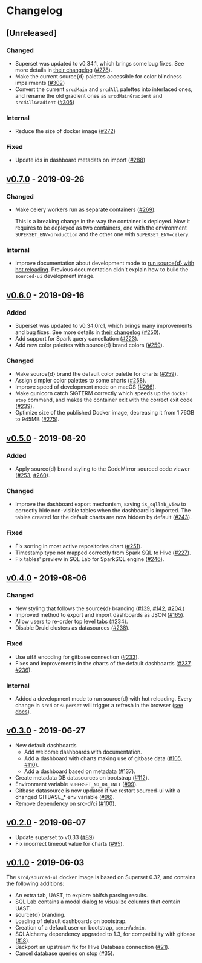 # Changelog

## [Unreleased]

### Changed

- Superset was updated to v0.34.1, which brings some bug fixes. See more details in [their changelog](https://github.com/apache/incubator-superset/blob/master/CHANGELOG.md#0341-20190927-1822-0000) ([#278](https://github.com/src-d/sourced-ui/issues/278)).
- Make the current source{d} palettes accessible for color blindness impairments ([#302](https://github.com/src-d/sourced-ui/issues/302))
- Convert the current `srcdMain` and `srcdAll` palettes into interlaced ones, and rename the old gradient ones as `srcdMainGradient` and `srcdAllGradient` ([#305](https://github.com/src-d/sourced-ui/pull/305))

### Internal

- Reduce the size of docker image ([#272](https://github.com/src-d/sourced-ui/issues/272))

### Fixed

- Update ids in dashboard metadata on import ([#288](https://github.com/src-d/sourced-ui/issues/288))

## [v0.7.0](https://github.com/src-d/sourced-ui/releases/tag/v0.7.0) - 2019-09-26

### Changed

- Make celery workers run as separate containers ([#269](https://github.com/src-d/sourced-ui/issues/269)).

  This is a breaking change in the way the container is deployed. Now it requires to be deployed as two containers, one with the environment `SUPERSET_ENV=production` and the other one with `SUPERSET_ENV=celery`.

### Internal

- Improve documentation about development mode to [run source{d} with hot reloading](./CONTRIBUTING.md#run-sourced-ce-for-development-with-hot-reloading). Previous documentation didn't explain how to build the `sourced-ui` development image.

## [v0.6.0](https://github.com/src-d/sourced-ui/releases/tag/v0.6.0) - 2019-09-16

### Added

- Superset was updated to v0.34.0rc1, which brings many improvements and bug fixes. See more details in [their changelog](https://github.com/apache/incubator-superset/blob/master/CHANGELOG.md#0340-20190809-0058-0000) ([#250](https://github.com/src-d/sourced-ui/issues/250)).
- Add support for Spark query cancellation ([#223](https://github.com/src-d/sourced-ui/issues/223)).
- Add new color palettes with source{d} brand colors ([#259](https://github.com/src-d/sourced-ui/issues/259)).

### Changed

- Make source{d} brand the default color palette for charts ([#259](https://github.com/src-d/sourced-ui/pull/259)).
- Assign simpler color palettes to some charts ([#258](https://github.com/src-d/sourced-ui/pull/258)).
- Improve speed of development mode on macOS ([#266](https://github.com/src-d/sourced-ui/pull/266)).
- Make gunicorn catch SIGTERM correctly which speeds up the `docker stop` command, and makes the container exit with the correct exit code ([#239](https://github.com/src-d/sourced-ui/issues/239)).
- Optimize size of the published Docker image, decreasing it from 1.76GB to 945MB ([#275](https://github.com/src-d/sourced-ui/pull/275)).

## [v0.5.0](https://github.com/src-d/sourced-ui/releases/tag/v0.5.0) - 2019-08-20

### Added

- Apply source{d} brand styling to the CodeMirror sourced code viewer ([#253](https://github.com/src-d/sourced-ui/issues/253), [#260](https://github.com/src-d/sourced-ui/issues/260)).

### Changed

- Improve the dashboard export mechanism, saving `is_sqllab_view` to correctly hide non-visible tables when the dashboard is imported. The tables created for the default charts are now hidden by default ([#243](https://github.com/src-d/sourced-ui/issues/243)).

### Fixed

- Fix sorting in most active repositories chart ([#251](https://github.com/src-d/sourced-ui/issues/251)).
- Timestamp type not mapped correctly from Spark SQL to Hive ([#227](https://github.com/src-d/sourced-ui/issues/227)).
- Fix tables' preview in SQL Lab for SparkSQL engine ([#246](https://github.com/src-d/sourced-ui/pull/246)).

## [v0.4.0](https://github.com/src-d/sourced-ui/releases/tag/v0.4.0) - 2019-08-06

### Changed

- New styling that follows the source{d} branding ([#139](https://github.com/src-d/sourced-ui/issues/139), [#142](https://github.com/src-d/sourced-ui/issues/142), [#204](https://github.com/src-d/sourced-ui/pull/204).)
- Improved method to export and import dashboards as JSON ([#165](https://github.com/src-d/sourced-ui/issues/165)).
- Allow users to re-order top level tabs ([#234](https://github.com/src-d/sourced-ui/pull/234)).
- Disable Druid clusters as datasources ([#238](https://github.com/src-d/sourced-ui/pull/238)).

### Fixed

- Use utf8 encoding for gitbase connection ([#233](https://github.com/src-d/sourced-ui/issues/233)).
- Fixes and improvements in the charts of the default dashboards ([#237](https://github.com/src-d/sourced-ui/issues/237), [#236](https://github.com/src-d/sourced-ui/issues/236)).

### Internal

- Added a development mode to run source{d} with hot reloading. Every change in `srcd` or `superset`
will trigger a refresh in the browser ([see docs](./CONTRIBUTING.md#run-sourced-ce-for-development-with-hot-reloading)).

## [v0.3.0](https://github.com/src-d/sourced-ui/releases/tag/v0.3.0) - 2019-06-27

- New default dashboards
  - Add welcome dashboards with documentation.
  - Add a dashboard with charts making use of gitbase data ([#105](https://github.com/src-d/sourced-ui/issues/105), [#110](https://github.com/src-d/sourced-ui/issues/110)).
  - Add a dashboard based on metadata ([#137](https://github.com/src-d/sourced-ui/issues/137)).
- Create metadata DB datasources on bootstrap ([#112](https://github.com/src-d/sourced-ui/issues/112)).
- Environment variable `SUPERSET_NO_DB_INIT` ([#99](https://github.com/src-d/sourced-ui/issues/99)).
- Gitbase datasource is now updated if we restart sourced-ui with a changed GITBASE_* env variable ([#96](https://github.com/src-d/sourced-ui/issues/96)).
- Remove dependency on src-d/ci ([#100](https://github.com/src-d/sourced-ui/issues/100)).

## [v0.2.0](https://github.com/src-d/sourced-ui/releases/tag/v0.2.0) - 2019-06-07

- Update superset to v0.33 ([#89](https://github.com/src-d/sourced-ui/issues/89))
- Fix incorrect timeout value for charts ([#95](https://github.com/src-d/sourced-ui/issues/95)).

## [v0.1.0](https://github.com/src-d/sourced-ui/releases/tag/v0.1.0) - 2019-06-03

The `srcd/sourced-ui` docker image is based on Superset 0.32, and contains the following additions:
- An extra tab, UAST, to explore bblfsh parsing results.
- SQL Lab contains a modal dialog to visualize columns that contain UAST.
- source{d} branding.
- Loading of default dashboards on bootstrap.
- Creation of a default user on bootstrap, `admin`/`admin`.
- SQLAlchemy dependency upgraded to 1.3, for compatibility with gitbase ([#18](https://github.com/src-d/sourced-ui/issues/18)).
- Backport an upstream fix for Hive Database connection ([#21](https://github.com/src-d/sourced-ui/issues/21)).
- Cancel database queries on stop ([#35](https://github.com/src-d/sourced-ui/issues/35)).
